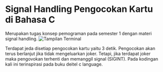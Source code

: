 # Signal Handling Pengocokan Kartu di Bahasa C
Merupakan tugas konsep pemograman pada semester 1 dengan materi signal handling. 
![Tampilan Terminal](https://res.cloudinary.com/dwmyo7pz2/image/upload/v1685324584/Screenshot_2023-05-29_084154_arsadv.png)

Terdapat jeda disetiap pengocokan kartu yaitu 3 detik. Pengocokan akan terus berlanjut jika tidak mengeluarkan joker. Tetapi, jika terdapat joker maka pengovokan terhenti dan memanggil signal (SIGINT). Pada kodingan kali ini terinspirasi pada buku deitel c language.
